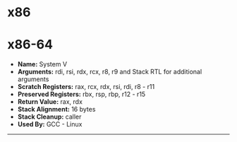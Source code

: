 # x86


# x86-64

* **Name:** System V
* **Arguments:** rdi, rsi, rdx, rcx, r8, r9 and Stack RTL for additional arguments
* **Scratch Registers:** rax, rcx, rdx, rsi, rdi, r8 - r11
* **Preserved Registers:** rbx, rsp, rbp, r12 - r15
* **Return Value:** rax, rdx
* **Stack Alignment:** 16 bytes
* **Stack Cleanup:** caller
* **Used By:** GCC - Linux

---

